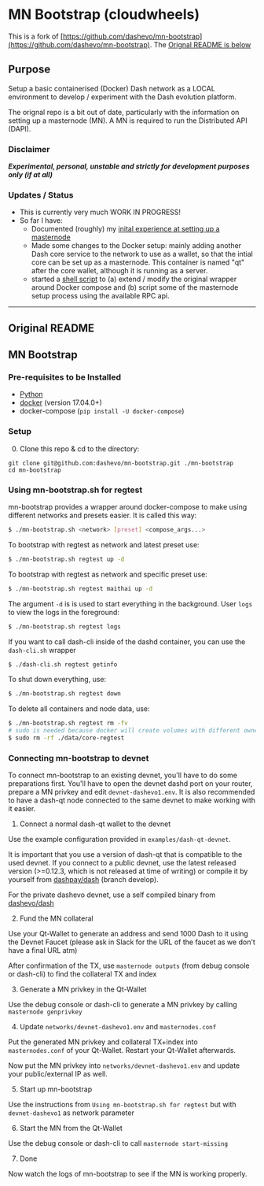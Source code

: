 # MN Bootstrap (cloudwheels)

This is a fork of [https://github.com/dashevo/mn-bootstrap](https://github.com/dashevo/mn-bootstrap). The [Orignal README is below](#original-readme)

## Purpose

Setup a basic containerised (Docker) Dash network as a LOCAL environment to develop / experiment with the Dash evolution platform.

The orignal repo is a bit out of date, particularly with the information on setting up a masternode (MN). A MN is required to run the Distributed API (DAPI).

### Disclaimer

***Experimental, personal, unstable and strictly for development purposes only (if at all)***

### Updates / Status

- This is currently very much WORK IN PROGRESS!
- So far I have:
    - Documented (roughly) my [inital experience at setting up a masternode](cloudwheels-adventures.md)
    - Made some changes to the Docker setup: mainly adding another Dash core service to the network to use as a wallet, so that the intial core can be set up as a masternode. This container is named "qt" after the core wallet, although it is running as a server.
    - started a [shell script](setup.sh) to (a) extend / modify the original wrapper around Docker compose and (b) script some of the masternode setup process using the available RPC api.



---

## Original README

## MN Bootstrap

### Pre-requisites to be Installed

* [Python](https://www.python.org/downloads/)
* [docker](https://docs.docker.com/engine/installation/) (version 17.04.0+)
* docker-compose (`pip install -U docker-compose`)

### Setup

0. Clone this repo & cd to the directory:

```
git clone git@github.com:dashevo/mn-bootstrap.git ./mn-bootstrap
cd mn-bootstrap
```

### Using mn-bootstrap.sh for regtest

mn-bootstrap provides a wrapper around docker-compose to make using different networks
and presets easier. It is called this way:

```bash
$ ./mn-bootstrap.sh <network> [preset] <compose_args...>
```

To bootstrap with regtest as network and latest preset use:

```bash
$ ./mn-bootstrap.sh regtest up -d
```

To bootstrap with regtest as network and specific preset use:

```bash
$ ./mn-bootstrap.sh regtest maithai up -d
```

The argument `-d` is is used to start everything in the background. User `logs`
to view the logs in the foreground:

```bash
$ ./mn-bootstrap.sh regtest logs
```

If you want to call dash-cli inside of the dashd container, you can use the `dash-cli.sh` wrapper

```bash
$ ./dash-cli.sh regtest getinfo
```

To shut down everything, use:

```bash
$ ./mn-bootstrap.sh regtest down
```

To delete all containers and node data, use:

```bash
$ ./mn-bootstrap.sh regtest rm -fv
# sudo is needed because docker will create volumes with different owner then your user
$ sudo rm -rf ./data/core-regtest
```

### Connecting mn-bootstrap to devnet

To connect mn-bootstrap to an existing devnet, you'll have to do some preparations first. You'll have to open the devnet
dashd port on your router, prepare a MN privkey and edit `devnet-dashevo1.env`. It is also recommended to have a dash-qt
node connected to the same devnet to make working with it easier.

1. Connect a normal dash-qt wallet to the devnet

Use the example configuration provided in `examples/dash-qt-devnet`.

It is important that you use a version of dash-qt that is compatible to the used devnet.
If you connect to a public devnet, use the latest released version (>=0.12.3, which is not released at time of writing)
or compile it by yourself from [dashpay/dash](https://github.com/dashpay/dash) (branch develop).

For the private dashevo devnet, use a self compiled binary from [dashevo/dash](https://github.com/dashevo/dash)

2. Fund the MN collateral

Use your Qt-Wallet to generate an address and send 1000 Dash to it using the Devnet Faucet
(please ask in Slack for the URL of the faucet as we don't have a final URL atm)

After confirmation of the TX, use `masternode outputs` (from debug console or dash-cli) to find the collateral TX and index

3. Generate a MN privkey in the Qt-Wallet

Use the debug console or dash-cli to generate a MN privkey by calling `masternode genprivkey`

4. Update `networks/devnet-dashevo1.env` and `masternodes.conf`

Put the generated MN privkey and collateral TX+index into `masternodes.conf` of your Qt-Wallet. Restart your Qt-Wallet afterwards.

Now put the MN privkey into `networks/devnet-dashevo1.env` and update your public/external IP as well.

5. Start up mn-bootstrap

Use the instructions from `Using mn-bootstrap.sh for regtest` but with `devnet-dashevo1` as network parameter

6. Start the MN from the Qt-Wallet

Use the debug console or dash-cli to call `masternode start-missing`

7. Done

Now watch the logs of mn-bootstrap to see if the MN is working properly.

